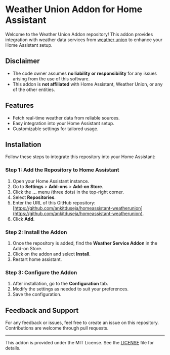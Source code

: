 # Weather Union Addon for Home Assistant

Welcome to the Weather Union Addon repository! This addon provides integration with weather data services from [weather union](https://www.weatherunion.com/) to enhance your Home Assistant setup.

## Disclaimer

- The code owner assumes **no liability or responsibility** for any issues arising from the use of this software.
- This addon is **not affiliated** with Home Assistant, Weather Union, or any of the other entities.

## Features

- Fetch real-time weather data from reliable sources.
- Easy integration into your Home Assistant setup.
- Customizable settings for tailored usage.

## Installation

Follow these steps to integrate this repository into your Home Assistant:

### Step 1: Add the Repository to Home Assistant
1. Open your Home Assistant instance.
2. Go to **Settings** > **Add-ons** > **Add-on Store**.
3. Click the **...** menu (three dots) in the top-right corner.
4. Select **Repositories**.
5. Enter the URL of this GitHub repository: [https://github.com/ankitduseja/homeassistant-weatherunion](https://github.com/ankitduseja/homeassistant-weatherunion).
6. Click **Add**.

### Step 2: Install the Addon
1. Once the repository is added, find the **Weather Service Addon** in the Add-on Store.
2. Click on the addon and select **Install**.
3. Restart home assistant.

### Step 3: Configure the Addon
1. After installation, go to the **Configuration** tab.
2. Modify the settings as needed to suit your preferences.
3. Save the configuration.

## Feedback and Support

For any feedback or issues, feel free to create an issue on this repository. Contributions are welcome through pull requests.

---

This addon is provided under the MIT License. See the [LICENSE](LICENSE) file for details.

